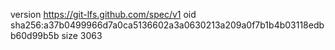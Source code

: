 version https://git-lfs.github.com/spec/v1
oid sha256:a37b0499966d7a0ca5136602a3a0630213a209a0f7b1b4b03118edbb60d99b5b
size 3063
